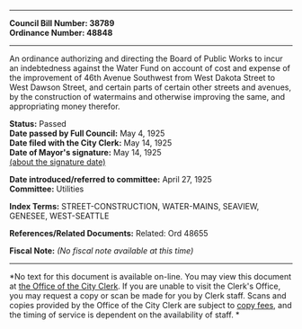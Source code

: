 * * * * *  
  
**Council Bill Number: [](#h0)[](#h2)38789**   
**Ordinance Number: 48848**  
  
* * * * *  
  
An ordinance authorizing and directing the Board of Public Works to incur an indebtedness against the Water Fund on account of cost and expense of the improvement of 46th Avenue Southwest from West Dakota Street to West Dawson Street, and certain parts of certain other streets and avenues, by the construction of watermains and otherwise improving the same, and appropriating money therefor.  
  
**Status:** Passed   
**Date passed by Full Council:** May 4, 1925   
**Date filed with the City Clerk:** May 14, 1925   
**Date of Mayor's signature:** May 14, 1925   
[(about the signature date)](/~public/approvaldate.htm)   
  
  
**Date introduced/referred to committee:** April 27, 1925   
**Committee:** Utilities   
  
**Index Terms:** STREET-CONSTRUCTION, WATER-MAINS, SEAVIEW, GENESEE, WEST-SEATTLE  
  
**References/Related Documents:** Related: Ord 48655  
  
**Fiscal Note:** *(No fiscal note available at this time)*  
  
* * * * *  
  
*No text for this document is available on-line. You may view this document at [the Office of the City Clerk](http://www.seattle.gov/leg/clerk/contactUs.htm). If you are unable to visit the Clerk's Office, you may request a copy or scan be made for you by Clerk staff. Scans and copies provided by the Office of the City Clerk are subject to [copy fees](http://clerk.seattle.gov/~public/clerkfees.htm), and the timing of service is dependent on the availability of staff. *  
  
  
